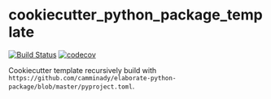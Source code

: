 # cookiecutter_python_package_template
[![Build Status](https://github.com/camminady/cookiecutter_python_package_template/workflows/test/badge.svg?branch=main&event=push)](https://github.com/camminady/cookiecutter_python_package_template/actions)
[![codecov](https://codecov.io/gh/camminady/cookiecutter_python_package_template/branch/main/graph/badge.svg?token=1GqlKezIW4)](https://codecov.io/gh/camminady/cookiecutter_python_package_template)


Cookiecutter template recursively build with `https://github.com/camminady/elaborate-python-package/blob/master/pyproject.toml`. 

 
